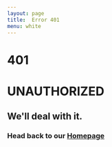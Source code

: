 ```yaml
---
layout: page
title:  Error 401
menu: white
---
```

# 401
 
# UNAUTHORIZED

## We'll deal with it.

### Head back to our [Homepage](https://fermiumlabs.com)
